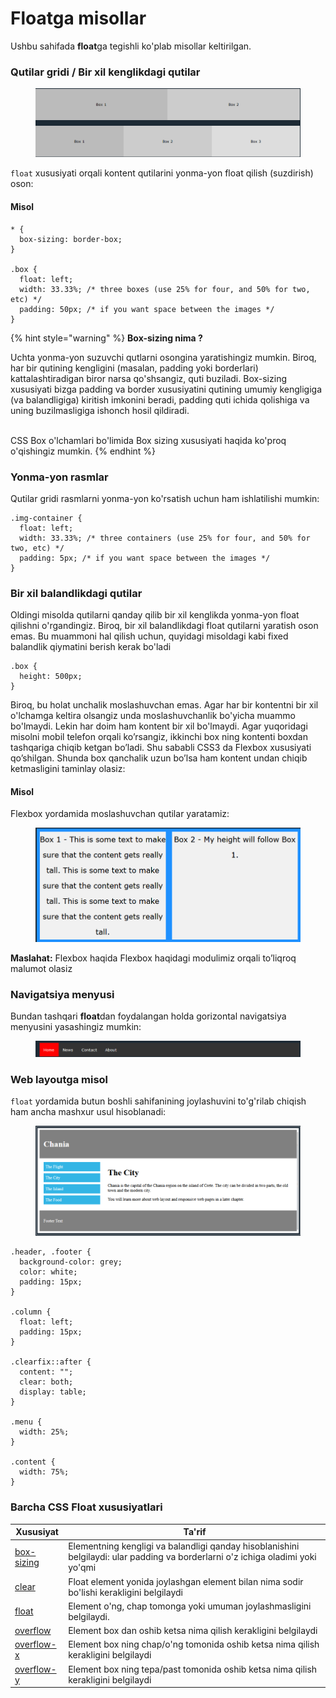 # Floatga misollar

Ushbu sahifada **float**ga tegishli ko'plab misollar keltirilgan.

### Qutilar gridi / Bir xil kenglikdagi qutilar <a href="#grid-of-boxes-equal-width-boxes" id="grid-of-boxes-equal-width-boxes"></a>

<figure><img src="../../../.gitbook/assets/image (146).png" alt=""><figcaption></figcaption></figure>

`float` xususiyati orqali kontent qutilarini yonma-yon float qilish (suzdirish) oson:

#### Misol <a href="#misol" id="misol"></a>

```
* {
  box-sizing: border-box;
}

.box {
  float: left;
  width: 33.33%; /* three boxes (use 25% for four, and 50% for two, etc) */
  padding: 50px; /* if you want space between the images */
}
```

{% hint style="warning" %}
**Box-sizing nima ?**

Uchta yonma-yon suzuvchi qutlarni osongina yaratishingiz mumkin. Biroq, har bir qutining kengligini (masalan, padding yoki  borderlari) kattalashtiradigan biror narsa qo'shsangiz, quti buziladi. Box-sizing xususiyati bizga padding va border xususiyatini qutining umumiy kengligiga (va balandligiga) kiritish imkonini beradi, padding quti ichida qolishiga va uning buzilmasligiga ishonch hosil qildiradi.

\
CSS Box o'lchamlari bo'limida Box sizing xususiyati haqida ko'proq o'qishingiz mumkin.
{% endhint %}

### Yonma-yon rasmlar <a href="#yonma-yon-rasmlar" id="yonma-yon-rasmlar"></a>

Qutilar gridi rasmlarni yonma-yon ko'rsatish uchun ham ishlatilishi mumkin:

```
.img-container {
  float: left;
  width: 33.33%; /* three containers (use 25% for four, and 50% for two, etc) */
  padding: 5px; /* if you want space between the images */
}
```

### Bir xil balandlikdagi qutilar <a href="#equal-height-boxes" id="equal-height-boxes"></a>

Oldingi misolda qutilarni qanday qilib bir xil kenglikda yonma-yon float qilishni o'rgandingiz. Biroq, bir xil balandlikdagi float qutilarni yaratish oson emas. Bu muammoni hal qilish uchun, quyidagi misoldagi kabi fixed balandlik qiymatini berish kerak bo'ladi

```
.box {
  height: 500px;
}
```

Biroq, bu holat unchalik moslashuvchan emas. Agar har bir kontentni bir xil o'lchamga keltira olsangiz unda moslashuvchanlik bo'yicha muammo bo'lmaydi. Lekin har doim ham kontent bir xil bo'lmaydi. Agar yuqoridagi misolni mobil telefon orqali ko’rsangiz, ikkinchi box ning kontenti boxdan tashqariga chiqib ketgan bo’ladi. Shu sababli CSS3 da Flexbox xususiyati qo’shilgan. Shunda box qanchalik uzun bo’lsa ham kontent undan chiqib ketmasligini taminlay olasiz:

#### Misol <a href="#misol-3" id="misol-3"></a>

Flexbox yordamida moslashuvchan qutilar yaratamiz:

<figure><img src="../../../.gitbook/assets/image (743).png" alt=""><figcaption></figcaption></figure>

**Maslahat:** Flexbox haqida Flexbox haqidagi modulimiz orqali to’liqroq malumot olasiz

### Navigatsiya menyusi <a href="#navigatsiya-menyusi" id="navigatsiya-menyusi"></a>

Bundan tashqari **float**dan foydalangan holda gorizontal navigatsiya menyusini yasashingiz mumkin:

<figure><img src="../../../.gitbook/assets/image (330).png" alt=""><figcaption></figcaption></figure>

### Web layoutga misol <a href="#web-joylashuv-misoli" id="web-joylashuv-misoli"></a>

`float` yordamida butun boshli sahifanining joylashuvini to'g'rilab chiqish ham ancha mashxur usul hisoblanadi:

<figure><img src="../../../.gitbook/assets/image (465).png" alt=""><figcaption></figcaption></figure>

```
.header, .footer {
  background-color: grey;
  color: white;
  padding: 15px;
}

.column {
  float: left;
  padding: 15px;
}

.clearfix::after {
  content: "";
  clear: both;
  display: table;
}

.menu {
  width: 25%;
}

.content {
  width: 75%;
}
```

### Barcha CSS Float xususiyatlari <a href="#barcha-css-float-xususiyatlari" id="barcha-css-float-xususiyatlari"></a>

| Xususiyat                                                               | Ta'rif                                                                                                                          |
| ----------------------------------------------------------------------- | ------------------------------------------------------------------------------------------------------------------------------- |
| [box-sizing](https://www.w3schools.com/cssref/css3\_pr\_box-sizing.asp) | Elementning kengligi va balandligi qanday hisoblanishini belgilaydi: ular padding va borderlarni o'z ichiga oladimi yoki yo'qmi |
| [clear](https://www.w3schools.com/cssref/pr\_class\_clear.asp)          | Float element yonida joylashgan element bilan nima sodir bo'lishi kerakligini belgilaydi                                        |
| [float](https://www.w3schools.com/cssref/pr\_class\_float.asp)          | Element o'ng, chap tomonga yoki umuman joylashmasligini belgilaydi.                                                             |
| [overflow](https://www.w3schools.com/cssref/pr\_pos\_overflow.asp)      | Element box dan oshib ketsa nima qilish kerakligini belgilaydi                                                                  |
| [overflow-x](https://www.w3schools.com/cssref/css3\_pr\_overflow-x.asp) | Element box ning chap/o'ng tomonida oshib ketsa nima qilish kerakligini belgilaydi                                              |
| [overflow-y](https://www.w3schools.com/cssref/css3\_pr\_overflow-y.asp) | Element box ning tepa/past tomonida oshib ketsa nima qilish kerakligini belgilaydi                                              |
